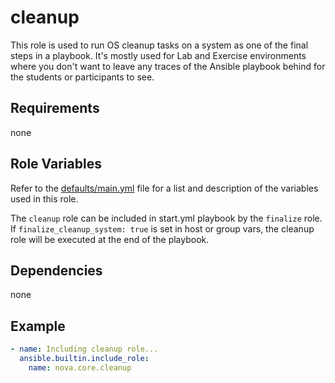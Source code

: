 # cleanup

This role is used to run OS cleanup tasks on a system as one of the final steps in a playbook. It's mostly used for Lab and Exercise environments where you don't want to leave any traces of the Ansible playbook behind for the students or participants to see.

## Requirements

none

## Role Variables

Refer to the [defaults/main.yml](https://github.com/ClarifiedSecurity/nova.core/blob/main/nova/core/roles/cleanup/defaults/main.yml) file for a list and description of the variables used in this role.

The `cleanup` role can be included in start.yml playbook by the `finalize` role. If `finalize_cleanup_system: true` is set in host or group vars, the cleanup role will be executed at the end of the playbook.

## Dependencies

none

## Example

```yml
- name: Including cleanup role...
  ansible.builtin.include_role:
    name: nova.core.cleanup
```
